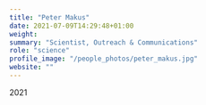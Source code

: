 ```yaml
---
title: "Peter Makus"
date: 2021-07-09T14:29:48+01:00
weight: 
summary: "Scientist, Outreach & Communications"
role: "science"
profile_image: "/people_photos/peter_makus.jpg"
website: ""
---
```

2021
